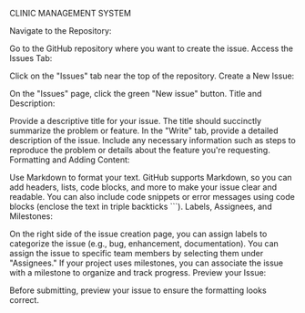 CLINIC MANAGEMENT SYSTEM

Navigate to the Repository:

Go to the GitHub repository where you want to create the issue.
Access the Issues Tab:

Click on the "Issues" tab near the top of the repository.
Create a New Issue:

On the "Issues" page, click the green "New issue" button.
Title and Description:

Provide a descriptive title for your issue. The title should succinctly summarize the problem or feature.
In the "Write" tab, provide a detailed description of the issue. Include any necessary information such as steps to reproduce the problem or details about the feature you're requesting.
Formatting and Adding Content:

Use Markdown to format your text. GitHub supports Markdown, so you can add headers, lists, code blocks, and more to make your issue clear and readable.
You can also include code snippets or error messages using code blocks (enclose the text in triple backticks ```).
Labels, Assignees, and Milestones:

On the right side of the issue creation page, you can assign labels to categorize the issue (e.g., bug, enhancement, documentation).
You can assign the issue to specific team members by selecting them under "Assignees."
If your project uses milestones, you can associate the issue with a milestone to organize and track progress.
Preview your Issue:

Before submitting, preview your issue to ensure the formatting looks correct.
